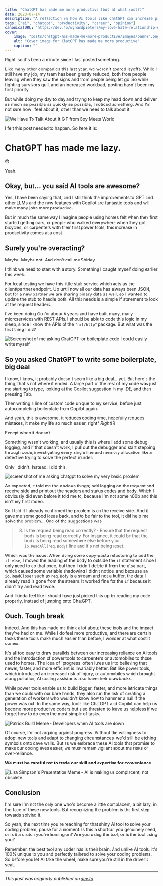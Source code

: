 ```yaml
---
title: "ChatGPT has made me more productive (but at what cost?)"
date: 2023-07-14
description: "A reflection on how AI tools like ChatGPT can increase productivity but might lead to skill degradation"
tags: ["ai", "chatgpt", "productivity", "career", "opinion"]
canonicalURL: "https://dev.to/wynandpieters/my-love-hate-relationship-with-chatgpt-the-unexpected-cost-of-productivity-76m"
cover:
    image: "posts/chatgpt-has-made-me-more-productive/images/banner.png"
    alt: "Cover image for ChatGPT has made me more productive"
    caption: ""
---
```


Right, so it's been a minute since I last posted something.

Like many other companies this last year, we weren't spared layoffs. While I still have my job, my team has been greatly reduced, both from people leaving when they saw the signs and from people being let go. So while fighting survivors guilt and an increased workload, posting hasn't been my first priority.

But while doing my day to day and trying to keep my head down and deliver as much as possible as quickly as possible, I noticed something. And I'm not sure how I feel about it, other than we need to talk about it.

![We Have To Talk About It GIF from Boy Meets World](images/we-have-to-talk.gif)

I felt this post needed to happen. So here it is:

# ChatGPT has made me lazy.

😳

Yeah.

## Okay, but... you said AI tools are awesome?

Yes, I have been saying that, and I still think the improvements to GPT and other LLMs and the new features with Copilot are fantastic tools and will make many jobs more productive.

But in much the same way I imagine people using horses felt when they first started getting cars, or people who walked everywhere when they got bicycles, or carpenters with their first power tools, this increase in productivity comes at a cost.

## Surely you're overacting?

Maybe. Maybe not. And don't call me Shirley.

I think we need to start with a story. Something I caught myself doing earlier this week.

For local testing we have this little stub service which acts as the client/partner endpoint. Up until now all our data has always been JSON, but for a new partner we are sharing binary data as well, so I wanted to update the stub to handle both. All this needs is a simple if statement to look at the request headers.

I've been doing Go for about 6 years and have built many, many microservices with REST APIs. I should be able to code this logic in my sleep, since I know the APIs of the `"net/http"` package. But what was the first thing I did?

![Screenshot of me asking ChatGPT for boilerplate code I could easily write myself](images/chatgpt-prompt.png)

## So you asked ChatGPT to write some boilerplate, big deal

I know, I know, it probably doesn't seem like a big deal... yet. But here's the thing; that's not where it ended. A large part of the rest of my code was just me starting to type, looking at the Copilot suggestion in my IDE, and then pressing Tab.

Then writing a line of custom code unique to my service, before just autocompleting boilerplate from Copilot again.

And yeah, this is awesome. It reduces coding time, hopefully reduces mistakes, it make my life so much easier, right? _Right!?!_

Except when it doesn't.

Something wasn't working, and usually this is where I add some debug logging, and if that doesn't work, I pull out the debugger and start stepping through code, investigating every single line and memory allocation like a detective trying to solve the perfect murder.

Only I didn't. Instead, I did this.

![screenshot of me asking chatgpt to solve my very basic problem](images/chatgpt-debug.png)

As expected, it told me the obvious things; add logging on the request and receive side and print out the headers and status codes and body. Which I obviously did even before it told me to, because I'm not some n00b and this isn't my first rodeo.

So I told it I already confirmed the problem is on the receive side. And it gave me some good ideas back, and to be fair to the tool, it did help me solve the problem... One of the suggestions was

> 3. Is the request being read correctly? - Ensure that the request body is being read correctly. For instance, it could be that the body is being read somewhere else before your `io.ReadAll(req.Body)` line and it's not being reset.

Which was the issue. When doing some copy-pasta refactoring to add the `if-else`, I moved the reading of the body to outside the `if` statement since I only need to do that once, but then I didn't delete it from the `else` part, which caused some variable shadowing I didn't notice, and because an `io.ReadCloser` such as `req.Body` is a stream and not a buffer, the data I already read is gone from the stream. It worked fine for the `if` because it didn't try and read twice.

And I kinda feel like I should have just picked this up by reading my code properly, instead of jumping onto ChatGPT.

## Ouch. Tough break.

Indeed. And this has made me think a lot about these tools and the impact they've had on me. While I do feel more productive, and there are certain tasks these tools make much easier than before, I wonder at what cost it comes.

It's all too easy to draw parallels between our increasing reliance on AI tools and the introduction of power tools to carpenters or automobiles to those used to horses. The idea of 'progress' often lures us into believing that newer, faster, and more efficient is invariably better. But like power tools, which introduced an increased risk of injury, or automobiles which brought along pollution, AI coding assistants also have their drawbacks.

While power tools enable us to build bigger, faster, and more intricate things than we could with our bare hands, they also run the risk of creating a generation of workers who wouldn't know how to hammer a nail if the power was out. In the same way, tools like ChatGPT and Copilot can help us become more productive coders but also threaten to leave us helpless if we forget how to do even the most simple of tasks.

![Patrick Build Meme - Developers when AI tools are down](images/patrick-build.jpeg)

Of course, I'm not arguing against progress. Without the willingness to adopt new tools and adapt to changing circumstances, we'd still be etching symbols onto cave walls. But as we embrace these AI tools that promise to make our coding lives easier, we must remain vigilant about the risks of over-reliance.

**We must be careful not to trade our skill and expertise for convenience.**

![Lisa Simpson's Presentation Meme - AI is making us complacent, not obsolete](images/lisa-presentation.jpeg)

## Conclusion

I'm sure I'm not the only one who's become a little complacent, a bit lazy, in the face of these new tools. But recognizing the problem is the first step towards solving it. 

So yeah, the next time you're reaching for that shiny AI tool to solve your coding problem, pause for a moment. Is this a shortcut you genuinely need, or is it a crutch you're leaning on? Are you using the tool, or is the tool using you?

Remember, the best tool any coder has is their brain. And unlike AI tools, it's 100% unique to you and perfectly tailored to solve your coding problems. So before you let AI take the wheel, make sure you're still in the driver's seat.

---
*This post was originally published on [dev.to](https://dev.to/wynandpieters/my-love-hate-relationship-with-chatgpt-the-unexpected-cost-of-productivity-76m)* 